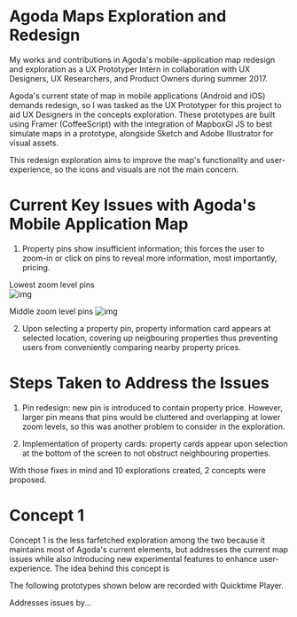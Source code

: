 # Agoda Maps Exploration and Redesign
My works and contributions in Agoda's mobile-application map redesign and exploration as a UX Prototyper Intern in collaboration with UX Designers, UX Researchers, and Product Owners during summer 2017.

Agoda's current state of map in mobile applications (Android and iOS) demands redesign, so I was tasked as the UX Prototyper for this project to aid UX Designers in the concepts exploration. These prototypes are built using Framer (CoffeeScript) with the integration of MapboxGl JS to best simulate maps in a prototype, alongside Sketch and Adobe Illustrator for visual assets.

This redesign exploration aims to improve the map's functionality and user-experience, so the icons and visuals are not the main concern.

# Current Key Issues with Agoda's Mobile Application Map
1. Property pins show insufficient information; this forces the user to zoom-in or click on pins to reveal more information, most importantly, pricing.

Lowest zoom level pins                                                                                                   
![img](http://i.imgur.com/UHR6lF0.png?1)  

Middle zoom level pins
![img](http://i.imgur.com/EHLtXm0.png?1)



2. Upon selecting a property pin, property information card appears at selected location, covering up neigbouring properties thus preventing users from conveniently comparing nearby property prices.

# Steps Taken to Address the Issues
1. Pin redesign: new pin is introduced to contain property price. However, larger pin means that pins would be cluttered and overlapping at lower zoom levels, so this was another problem to consider in the exploration.

2. Implementation of property cards: property cards appear upon selection at the bottom of the screen to not obstruct neighbouring properties.

With those fixes in mind and 10 explorations created, 2 concepts were proposed. 

# Concept 1
Concept 1 is the less farfetched exploration among the two because it maintains most of Agoda's current elements, but addresses the current map issues while also introducing new experimental features to enhance user-experience. The idea behind this concept is

The following prototypes shown below are recorded with Quicktime Player.

Addresses issues by...
